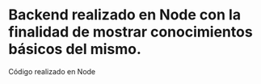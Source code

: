# Backend realizado en Node con la finalidad de mostrar conocimientos básicos del mismo.
Código realizado en Node
